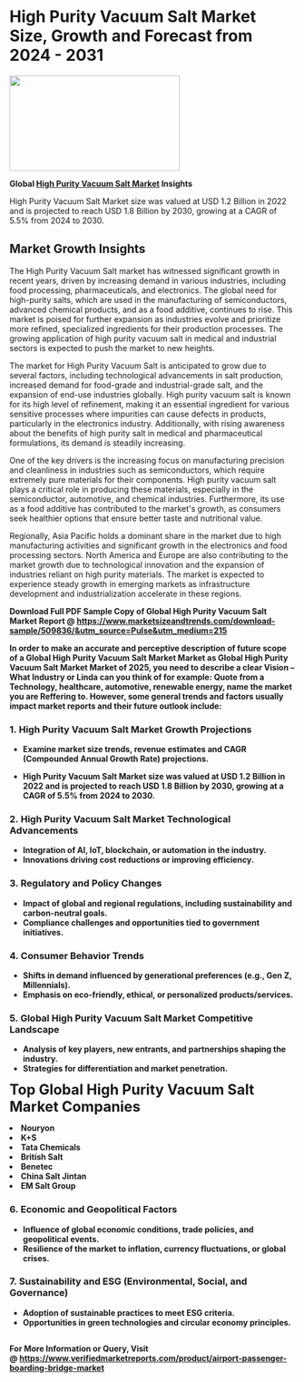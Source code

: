 <H1>High Purity Vacuum Salt Market Size, Growth and Forecast from 2024 - 2031</H1><img class="aligncenter size-medium wp-image-584254" src="https://thirdeyenews.in/wp-content/uploads/2024/09/Global-Market-Research-300x168.jpeg" alt="" width="300" height="168" /><p><strong>Global&nbsp;<a href="https://www.marketsizeandtrends.com/download-sample/509836/&amp;utm_source=Pulse&amp;utm_medium=215">High Purity Vacuum Salt Market</a> Insights</strong></p><p>High Purity Vacuum Salt Market size was valued at USD 1.2 Billion in 2022 and is projected to reach USD 1.8 Billion by 2030, growing at a CAGR of 5.5% from 2024 to 2030.</p><p><h2>Market Growth Insights</h2> <p>The High Purity Vacuum Salt market has witnessed significant growth in recent years, driven by increasing demand in various industries, including food processing, pharmaceuticals, and electronics. The global need for high-purity salts, which are used in the manufacturing of semiconductors, advanced chemical products, and as a food additive, continues to rise. This market is poised for further expansion as industries evolve and prioritize more refined, specialized ingredients for their production processes. The growing application of high purity vacuum salt in medical and industrial sectors is expected to push the market to new heights.</p> <p><strong></strong></p> <p>The market for High Purity Vacuum Salt is anticipated to grow due to several factors, including technological advancements in salt production, increased demand for food-grade and industrial-grade salt, and the expansion of end-use industries globally. High purity vacuum salt is known for its high level of refinement, making it an essential ingredient for various sensitive processes where impurities can cause defects in products, particularly in the electronics industry. Additionally, with rising awareness about the benefits of high purity salt in medical and pharmaceutical formulations, its demand is steadily increasing.</p> <p>One of the key drivers is the increasing focus on manufacturing precision and cleanliness in industries such as semiconductors, which require extremely pure materials for their components. High purity vacuum salt plays a critical role in producing these materials, especially in the semiconductor, automotive, and chemical industries. Furthermore, its use as a food additive has contributed to the market's growth, as consumers seek healthier options that ensure better taste and nutritional value.</p> <p>Regionally, Asia Pacific holds a dominant share in the market due to high manufacturing activities and significant growth in the electronics and food processing sectors. North America and Europe are also contributing to the market growth due to technological innovation and the expansion of industries reliant on high purity materials. The market is expected to experience steady growth in emerging markets as infrastructure development and industrialization accelerate in these regions.</p> <p><strong></p><p><span class=""><strong>Download Full PDF Sample Copy of Global High Purity Vacuum Salt Market Report</strong> @ <a href="https://www.marketsizeandtrends.com/download-sample/509836/&amp;utm_source=Pulse&amp;utm_medium=215" target="_blank">https://www.marketsizeandtrends.com/download-sample/509836/&amp;utm_source=Pulse&amp;utm_medium=215</a></span></p><p>In order to make an accurate and perceptive description of future scope of a Global&nbsp;High Purity Vacuum Salt Market Market as Global&nbsp;High Purity Vacuum Salt Market Market of 2025, you need to describe a clear Vision &ndash; What Industry or Linda can you think of for example: Quote from a Technology, healthcare, automotive, renewable energy, name the market you are Reffering to. However, some general trends and factors usually impact market reports and their future outlook include:</p><h3>1.&nbsp;<strong>High Purity Vacuum Salt Market Growth Projections</strong></h3><ul><li>Examine market size trends, revenue estimates and CAGR (Compounded Annual Growth Rate) projections.</li><li><p>High Purity Vacuum Salt Market size was valued at USD 1.2 Billion in 2022 and is projected to reach USD 1.8 Billion by 2030, growing at a CAGR of 5.5% from 2024 to 2030.</p></li></ul><h3>2.&nbsp;<strong>High Purity Vacuum Salt Market Technological Advancements</strong></h3><ul><li>Integration of AI, IoT, blockchain, or automation in the industry.</li><li>Innovations driving cost reductions or improving efficiency.</li></ul><h3>3.&nbsp;<strong>Regulatory and Policy Changes</strong></h3><ul><li>Impact of global and regional regulations, including sustainability and carbon-neutral goals.</li><li>Compliance challenges and opportunities tied to government initiatives.</li></ul><h3>4.&nbsp;<strong>Consumer Behavior Trends</strong></h3><ul><li>Shifts in demand influenced by generational preferences (e.g., Gen Z, Millennials).</li><li>Emphasis on eco-friendly, ethical, or personalized products/services.</li></ul><h3>5.&nbsp;<strong>Global High Purity Vacuum Salt Market Competitive Landscape</strong></h3><ul><li>Analysis of key players, new entrants, and partnerships shaping the industry.</li><li>Strategies for differentiation and market penetration.</li></ul><p data-pm-slice="1 1 []"><span style="color: inherit; font-family: inherit; font-size: 25px;">Top Global High Purity Vacuum Salt Market Companies</span></p><div class="" data-test-id=""><p><li>Nouryon</li><li> K+S</li><li> Tata Chemicals</li><li> British Salt</li><li> Benetec</li><li> China Salt Jintan</li><li> EM Salt Group</li></p></div><h3>6.&nbsp;<strong>Economic and Geopolitical Factors</strong></h3><ul><li>Influence of global economic conditions, trade policies, and geopolitical events.</li><li>Resilience of the market to inflation, currency fluctuations, or global crises.</li></ul><h3>7.&nbsp;<strong>Sustainability and ESG (Environmental, Social, and Governance)</strong></h3><ul><li>Adoption of sustainable practices to meet ESG criteria.</li><li>Opportunities in green technologies and circular economy principles.</li></ul><h2><strong style="font-size: 14px;">For More Information or Query, Visit @&nbsp;</strong><a style="background-color: #ffffff; font-size: 14px;" href="https://www.marketsizeandtrends.com/report/high-purity-vacuum-salt-market/" target="_blank">https://www.verifiedmarketreports.com/product/airport-passenger-boarding-bridge-market</a></h2>
